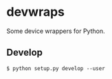devwraps
========

Some device wrappers for Python.


Develop
-------

    $ python setup.py develop --user
